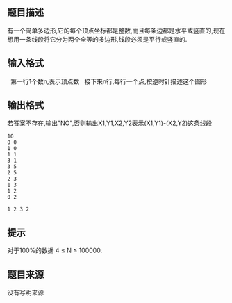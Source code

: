 


## 题目描述
有一个简单多边形,它的每个顶点坐标都是整数,而且每条边都是水平或竖直的,现在想用一条线段将它分为两个全等的多边形,线段必须是平行或竖直的.
## 输入格式
  第一行1个数n,表示顶点数
  接下来n行,每行一个点,按逆时针描述这个图形
## 输出格式
若答案不存在,输出"NO",否则输出X1,Y1,X2,Y2表示(X1,Y1)-(X2,Y2)这条线段

```input1
10
0 0
1 0
1 1
3 1
3 5
2 5
2 3
1 3
1 2
0 2

```

```output1
1 2 3 2
```

## 提示
对于100%的数据 4 ≤ N ≤ 100000.
## 题目来源
没有写明来源


